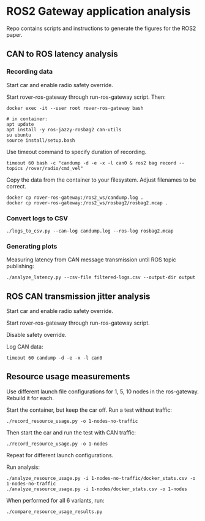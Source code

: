 # ROS2 Gateway application analysis

Repo contains scripts and instructions to generate the figures for the ROS2 paper.

## CAN to ROS latency analysis

### Recording data
Start car and enable radio safety override.

Start rover-ros-gateway through run-ros-gateway script. Then:

```
docker exec -it --user root rover-ros-gateway bash

# in container:
apt update
apt install -y ros-jazzy-rosbag2 can-utils
su ubuntu
source install/setup.bash
```

Use timeout command to specify duration of recording.
```
timeout 60 bash -c "candump -d -e -x -l can0 & ros2 bag record --topics /rover/radio/cmd_vel"
```

Copy the data from the container to your filesystem. Adjust filenames to be correct.
```
docker cp rover-ros-gateway:/ros2_ws/candump.log .
docker cp rover-ros-gateway:/ros2_ws/rosbag2/rosbag2.mcap .
```

### Convert logs to CSV
```
./logs_to_csv.py --can-log candump.log --ros-log rosbag2.mcap
```
### Generating plots
Measuring latency from CAN message transmission until ROS topic publishing:
```
./analyze_latency.py --csv-file filtered-logs.csv --output-dir output
```

## ROS CAN transmission jitter analysis

Start car and enable radio safety override.

Start rover-ros-gateway through run-ros-gateway script.

Disable safety override.

Log CAN data:
```
timeout 60 candump -d -e -x -l can0
```

## Resource usage measurements

Use different launch file configurations for 1, 5, 10 nodes in the ros-gateway. Rebuild it for each.

Start the container, but keep the car off. Run a test without traffic:
```
./record_resource_usage.py -o 1-nodes-no-traffic
```
Then start the car and run the test with CAN traffic:
```
./record_resource_usage.py -o 1-nodes
```

Repeat for different launch configurations.

Run analysis:
```
./analyze_resource_usage.py -i 1-nodes-no-traffic/docker_stats.csv -o 1-nodes-no-traffic
./analyze_resource_usage.py -i 1-nodes/docker_stats.csv -o 1-nodes
```

When performed for all 6 variants, run:
```
./compare_resource_usage_results.py
```
